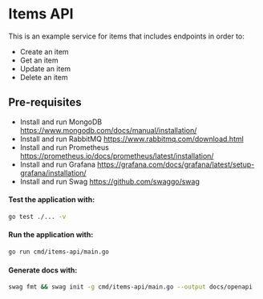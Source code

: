 # Items API

This is an example service for items that includes endpoints in order to:

- Create an item
- Get an item
- Update an item
- Delete an item

## Pre-requisites

- Install and run MongoDB https://www.mongodb.com/docs/manual/installation/
- Install and run RabbitMQ https://www.rabbitmq.com/download.html
- Install and run Prometheus https://prometheus.io/docs/prometheus/latest/installation/
- Install and run Grafana https://grafana.com/docs/grafana/latest/setup-grafana/installation/
- Install and run Swag https://github.com/swaggo/swag

#### Test the application with:

```bash
go test ./... -v
```

#### Run the application with:

```bash
go run cmd/items-api/main.go
```

#### Generate docs with:

```bash
swag fmt && swag init -g cmd/items-api/main.go --output docs/openapi 
```
